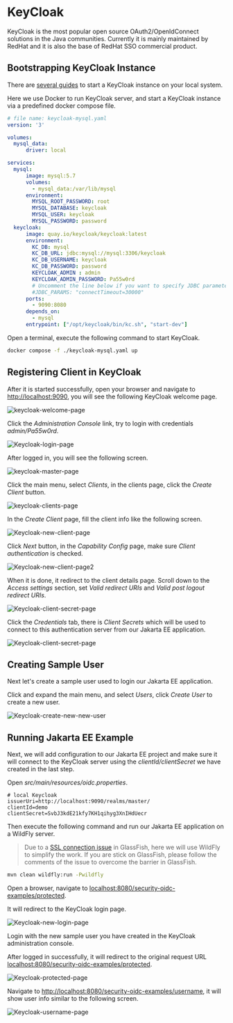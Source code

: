 
# KeyCloak

KeyCloak is the most popular open source OAuth2/OpenIdConnect solutions in the Java communities. Currently it is mainly maintained by RedHat and it is also the base of RedHat SSO commercial product.

## Bootstrapping KeyCloak Instance

There are [several guides](https://www.keycloak.org/guides) to start a KeyCloak instance on your local system.

Here we use Docker to run KeyCloak server, and start a KeyCloak instance via a predefined docker compose file.

```yaml
# file name: keycloak-mysql.yaml
version: '3'

volumes:
  mysql_data:
      driver: local

services:
  mysql:
      image: mysql:5.7
      volumes:
        - mysql_data:/var/lib/mysql
      environment:
        MYSQL_ROOT_PASSWORD: root
        MYSQL_DATABASE: keycloak
        MYSQL_USER: keycloak
        MYSQL_PASSWORD: password
  keycloak:
      image: quay.io/keycloak/keycloak:latest
      environment:
        KC_DB: mysql
        KC_DB_URL: jdbc:mysql://mysql:3306/keycloak
        KC_DB_USERNAME: keycloak
        KC_DB_PASSWORD: password
        KEYCLOAK_ADMIN : admin
        KEYCLOAK_ADMIN_PASSWORD: Pa55w0rd
        # Uncomment the line below if you want to specify JDBC parameters. The parameter below is just an example, and it shouldn't be used in production without knowledge. It is highly recommended that you read the MySQL JDBC driver documentation in order to use it.
        #JDBC_PARAMS: "connectTimeout=30000"
      ports:
        - 9090:8080
      depends_on:
        - mysql
      entrypoint: ["/opt/keycloak/bin/kc.sh", "start-dev"]

```

Open a terminal, execute the following command to start KeyCloak.

```bash
docker compose -f ./keycloak-mysql.yaml up
```

## Registering Client in KeyCloak

After it is started successfully, open your browser and navigate to <http://localhost:9090>, you will see the following KeyCloak welcome page.

![keycloak-welcome-page](./kc-welcome-page.png)

Click the *Administration Console* link, try to login with credentials *admin/Pa55w0rd*.

![Keycloak-login-page](./kc-login-page.png)

After logged in, you will see the following screen.

![keycloak-master-page](./kc-master-page.png)

Click the main menu, select *Clients*, in the clients page, click the *Create Client* button.

![keycloak-clients-page](./kc-clients-page.png)

In the *Create Client* page, fill the client info like the following screen.

![Keycloak-new-client-page](./kc-new-client-page.png)

Click *Next* button, in the *Capability Config* page, make sure *Client authentication* is checked.

![Keycloak-new-client-page2](./kc-new-client-page2.png)

When it is done, it redirect to the client details page. Scroll down to the *Access settings* section, set *Valid redirect URIs* and *Valid post logout redirect URIs*.

![Keycloak-client-secret-page](./kc-access-page.png)

Click the *Credentials* tab, there is *Client Secrets* which will be used to connect to this authentication server from our Jakarta EE application.

![Keycloak-client-secret-page](./kc-client-secret-page.png)

## Creating Sample User

Next let's create a sample user used to login our Jakarta EE application.

Click and expand the main menu, and select *Users*, click *Create User* to create a new user.

![Keycloak-create-new-new-user](./kc-create-user-page.png)

## Running Jakarta EE Example

Next, we will add configuration to our Jakarta EE project and make sure it will connect to the KeyCloak server using the *clientId/clientSecret* we have created in the last step.

Open *src/main/resources/oidc.properties*.

```properties
# local Keycloak
issuerUri=http://localhost:9090/realms/master/
clientId=demo
clientSecret=SvbJ3kdE21kfy7KH1qihyg3XnIHdUecr
```

Then execute the following command and run our Jakarta EE application on a WildFly server.

> Due to a [SSL connection issue](https://github.com/eclipse-ee4j/glassfish/issues/24122#issuecomment-1264561421) in GlassFish, here we will use WildFly to simplify the work. If you are stick on GlassFish, please follow the comments of the issue to overcome the barrier in GlassFish.

```bash
mvn clean wildfly:run -Pwildfly
```

Open a browser, navigate to [localhost:8080/security-oidc-examples/protected](http://localhost:8080/security-oidc-examples/protected).

It will redirect to the KeyCloak login page.

![Keycloak-new-login-page](./kc-new-login-page.png)

Login with the new sample user you have created in the KeyCloak administration console.

After logged in successfully, it will redirect to the original request URL [localhost:8080/security-oidc-examples/protected](http://localhost:8080/security-oidc-examples/protected).

![Keycloak-protected-page](./kc-protected-page.png)

Navigate to <http://localhost:8080/security-oidc-examples/username>, it will show user info similar to the following screen.

![Keycloak-username-page](./kc-username-page.png)

